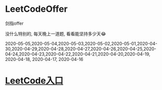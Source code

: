 # LeetCodeOffer
剑指offer

没什么特别的, 每天晚上一道题, 看看能坚持多少天😂


2020-05-05,2020-05-04,2020-05-03,2020-05-02,2020-05-01,2020-04-30,2020-04-29,2020-04-28,2020-04-27,2020-04-26,2020-04-25,2020-04-24,2020-04-23,2020-04-22,2020-04-21,2020-04-20,2020-04-19, 2020-04-18, 2020-04-17, 2020-04-16


# [LeetCode入口](https://leetcode-cn.com/u/cocos543/)
